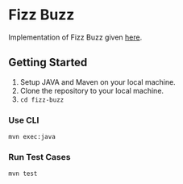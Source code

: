 # Fizz Buzz
Implementation of Fizz Buzz given [here](https://codingdojo.org/kata/FizzBuzz/).

## Getting Started
1. Setup JAVA and Maven on your local machine.
2. Clone the repository to your local machine. 
3. `cd fizz-buzz`

### Use CLI

`mvn exec:java`

### Run Test Cases

`mvn test`